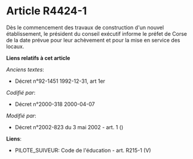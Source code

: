 # Article R4424-1

Dès le commencement des travaux de construction d'un nouvel établissement, le président du conseil exécutif informe le préfet
de Corse de la date prévue pour leur achèvement et pour la mise en service des locaux.

**Liens relatifs à cet article**

_Anciens textes_:

  - Décret n°92-1451 1992-12-31, art 1er

_Codifié par_:

  - Décret n°2000-318 2000-04-07

_Modifié par_:

  - Décret n°2002-823 du 3 mai 2002 - art. 1 ()

**Liens**:

  - PILOTE_SUIVEUR: Code de l'éducation - art. R215-1 (V)
